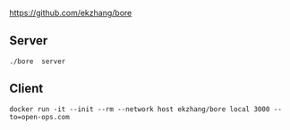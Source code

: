 https://github.com/ekzhang/bore

## Server
```
./bore  server
```


## Client
```
docker run -it --init --rm --network host ekzhang/bore local 3000 --to=open-ops.com
```
